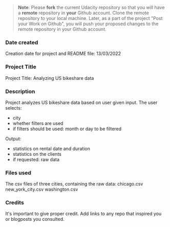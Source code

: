 >**Note**: Please **fork** the current Udacity repository so that you will have a **remote** repository in **your** Github account. Clone the remote repository to your local machine. Later, as a part of the project "Post your Work on Github", you will push your proposed changes to the remote repository in your Github account.

### Date created
Creation date for project and README file:
13/03/2022

### Project Title
Project Title: Analyzing US bikeshare data

### Description
Project analyzes US bikeshare data based on user given input. The user selects:
- city
- whether filters are used
- if filters should be used: month or day to be filtered

Output:
- statistics on rental date and duration
- statistics on the clients
- if requested: raw data

### Files used
The csv files of three cities, containing the raw data:
chicago.csv
new_york_city.csv
washington.csv

### Credits
It's important to give proper credit. Add links to any repo that inspired you or blogposts you consulted.
